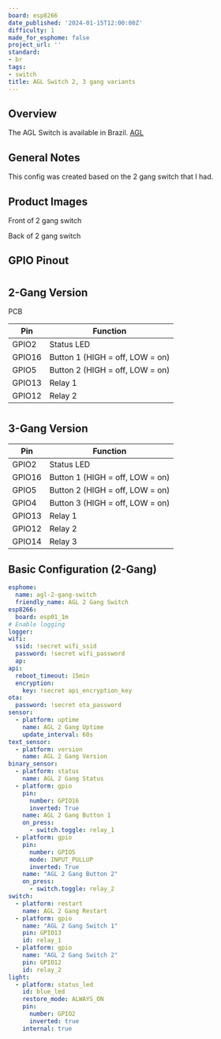 ```yaml
---
board: esp8266
date_published: '2024-01-15T12:00:00Z'
difficulty: 1
made_for_esphome: false
project_url: ''
standard:
- br
tags:
- switch
title: AGL Switch 2, 3 gang variants
---
```


## Overview

The AGL Switch is available in Brazil.
[AGL](https://www.aglbrasil.com/smarthome)

## General Notes

This config was created based on the 2 gang switch that I had.

## Product Images

Front of 2 gang switch

Back of 2 gang switch

## GPIO Pinout

#

## 2-Gang Version

PCB

| Pin    | Function                        |
| ------ | ------------------------------- |
| GPIO2  | Status LED                      |
| GPIO16 | Button 1 (HIGH = off, LOW = on) |
| GPIO5  | Button 2 (HIGH = off, LOW = on) |
| GPIO13 | Relay 1                         |
| GPIO12 | Relay 2                         |
#

## 3-Gang Version

| Pin    | Function                        |
| ------ | ------------------------------- |
| GPIO2  | Status LED                      |
| GPIO16 | Button 1 (HIGH = off, LOW = on) |
| GPIO5  | Button 2 (HIGH = off, LOW = on) |
| GPIO4  | Button 3 (HIGH = off, LOW = on) |
| GPIO13 | Relay 1                         |
| GPIO12 | Relay 2                         |
| GPIO14 | Relay 3                         |

## Basic Configuration (2-Gang)

```yaml
esphome:
  name: agl-2-gang-switch
  friendly_name: AGL 2 Gang Switch
esp8266:
  board: esp01_1m
# Enable logging
logger:
wifi:
  ssid: !secret wifi_ssid
  password: !secret wifi_password
  ap:
api:
  reboot_timeout: 15min
  encryption:
    key: !secret api_encryption_key
ota:
  password: !secret ota_password
sensor:
  - platform: uptime
    name: AGL 2 Gang Uptime
    update_interval: 60s
text_sensor:
  - platform: version
    name: AGL 2 Gang Version
binary_sensor:
  - platform: status
    name: AGL 2 Gang Status
  - platform: gpio
    pin:
      number: GPIO16
      inverted: True
    name: AGL 2 Gang Button 1
    on_press:
      - switch.toggle: relay_1
  - platform: gpio
    pin:
      number: GPIO5
      mode: INPUT_PULLUP
      inverted: True
    name: "AGL 2 Gang Button 2"
    on_press:
      - switch.toggle: relay_2
switch:
  - platform: restart
    name: AGL 2 Gang Restart
  - platform: gpio
    name: "AGL 2 Gang Switch 1"
    pin: GPIO13
    id: relay_1
  - platform: gpio
    name: "AGL 2 Gang Switch 2"
    pin: GPIO12
    id: relay_2
light:
  - platform: status_led
    id: blue_led
    restore_mode: ALWAYS_ON
    pin:
      number: GPIO2
      inverted: true
    internal: true
```